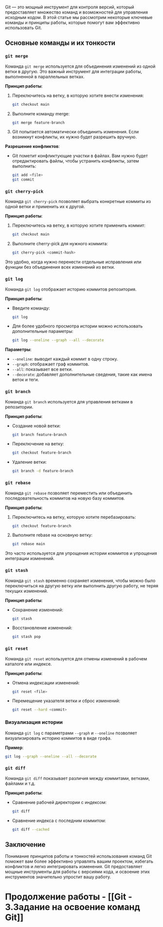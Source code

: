 
Git — это мощный инструмент для контроля версий, который предоставляет множество команд и возможностей для управления исходным кодом. В этой статье мы рассмотрим некоторые ключевые команды и принципы работы, которые помогут вам эффективно использовать Git.

## Основные команды и их тонкости

### `git merge`

Команда `git merge` используется для объединения изменений из одной ветки в другую. Это важный инструмент для интеграции работы, выполненной в параллельных ветках.

**Принцип работы**:
1. Переключитесь на ветку, в которую хотите внести изменения:
    ```sh
    git checkout main
    ```
2. Выполните команду merge:
    ```sh
    git merge feature-branch
    ```
3. Git попытается автоматически объединить изменения. Если возникнут конфликты, их нужно будет разрешить вручную.

**Разрешение конфликтов**:
- Git пометит конфликтующие участки в файлах. Вам нужно будет отредактировать файлы, чтобы устранить конфликты, затем выполнить:
    ```sh
    git add <file>
    git commit
    ```

### `git cherry-pick`

Команда `git cherry-pick` позволяет выбрать конкретные коммиты из одной ветки и применить их к другой.

**Принцип работы**:
1. Переключитесь на ветку, в которую хотите применить коммит:
    ```sh
    git checkout main
    ```
2. Выполните cherry-pick для нужного коммита:
    ```sh
    git cherry-pick <commit-hash>
    ```

Это удобно, когда нужно перенести отдельные исправления или функции без объединения всех изменений из ветки.

### `git log`

Команда `git log` отображает историю коммитов репозитория.

**Принцип работы**:
- Введите команду:
    ```sh
    git log
    ```
- Для более удобного просмотра истории можно использовать дополнительные параметры:
    ```sh
    git log --oneline --graph --all --decorate
    ```

**Параметры**:
- `--oneline`: выводит каждый коммит в одну строку.
- `--graph`: отображает граф коммитов.
- `--all`: показывает все ветки.
- `--decorate`: добавляет дополнительные сведения, такие как имена веток и теги.

### `git branch`

Команда `git branch` используется для управления ветками в репозитории.

**Принцип работы**:
- Создание новой ветки:
    ```sh
    git branch feature-branch
    ```
- Переключение на ветку:
    ```sh
    git checkout feature-branch
    ```
- Удаление ветки:
    ```sh
    git branch -d feature-branch
    ```

### `git rebase`

Команда `git rebase` позволяет переместить или объединить последовательность коммитов на новую базу коммитов.

**Принцип работы**:
1. Переключитесь на ветку, которую хотите перебазировать:
    ```sh
    git checkout feature-branch
    ```
2. Выполните rebase на основную ветку:
    ```sh
    git rebase main
    ```

Это часто используется для упрощения истории коммитов и упрощения интеграции изменений.

### `git stash`

Команда `git stash` временно сохраняет изменения, чтобы можно было переключиться на другую ветку или выполнить другую работу, не теряя текущих изменений.

**Принцип работы**:
- Сохранение изменений:
    ```sh
    git stash
    ```
- Восстановление изменений:
    ```sh
    git stash pop
    ```

### `git reset`

Команда `git reset` используется для отмены изменений в рабочем каталоге или индексе.

**Принцип работы**:
- Отмена индексации изменений:
    ```sh
    git reset <file>
    ```
- Перемещение указателя ветки и сброс изменений:
    ```sh
    git reset --hard <commit>
    ```

### Визуализация истории

Команда `git log` с параметрами `--graph` и `--oneline` позволяет визуализировать историю коммитов в виде графа.

**Пример**:
```sh
git log --graph --oneline --all --decorate
```

### `git diff`

Команда `git diff` показывает различия между коммитами, ветками, файлами и т.д.

**Принцип работы**:
- Сравнение рабочей директории с индексом:
    ```sh
    git diff
    ```
- Сравнение индекса с последним коммитом:
    ```sh
    git diff --cached
    ```

## Заключение

Понимание принципов работы и тонкостей использования команд Git поможет вам более эффективно управлять вашим проектом, избегать конфликтов и легко интегрировать изменения. Git предоставляет мощные инструменты для работы с версиями кода, и освоение этих инструментов значительно упростит вашу работу.

# Продолжение работы - [[Git - 3.Задание на освоение команд Git]]
